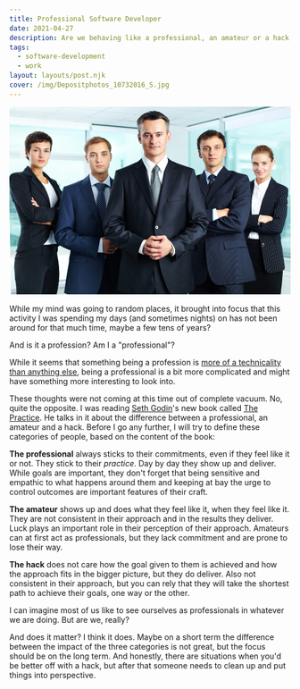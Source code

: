 ```yaml
---
title: Professional Software Developer
date: 2021-04-27
description: Are we behaving like a professional, an amateur or a hack in our work?
tags:
  - software-development
  - work
layout: layouts/post.njk
cover: /img/Depositphotos_10732016_S.jpg
---
```

![](/img/Depositphotos_10732016_S.jpg)

While my mind was going to random places, it brought into focus that this activity I was spending my days (and sometimes nights) on has not been around for that much time, maybe a few tens of years?

And is it a profession? Am I a "professional"?

While it seems that something being a profession is [more of a technicality than anything else](https://kenschwaber.wordpress.com/2011/05/26/software-development-a-profession/), being a professional is a bit more complicated and might have something more interesting to look into.

These thoughts were not coming at this time out of complete vacuum. No, quite the opposite. I was reading [Seth Godin](https://www.sethgodin.com)'s new book called [The Practice](https://www.amazon.com/Practice-Shipping-Creative-Work-ebook/dp/B088QLT891/). He talks in it about the difference between a professional, an amateur and a hack. Before I go any further, I will try to define these categories of people, based on the content of the book:

**The professional** always sticks to their commitments, even if they feel like it or not. They stick to their *practice*. Day by day they show up and deliver. While goals are important, they don't forget that being sensitive and empathic to what happens around them and keeping at bay the urge to control outcomes are important features of their craft.

**The amateur** shows up and does what they feel like it, when they feel like it. They are not consistent in their approach and in the results they deliver. Luck plays an important role in their perception of their approach. Amateurs can at first act as professionals, but they lack commitment and are prone to lose their way.

**The hack** does not care how the goal given to them is achieved and how the approach fits in the bigger picture, but they do deliver. Also not consistent in their approach, but you can rely that they will take the shortest path to achieve their goals, one way or the other.

I can imagine most of us like to see ourselves as professionals in whatever we are doing. But are we, really? 

And does it matter? I think it does. Maybe on a short term the difference between the impact of the three categories is not great, but the focus should be on the long term. And honestly, there are situations when you'd be better off with a hack, but after that someone needs to clean up and put things into perspective.
